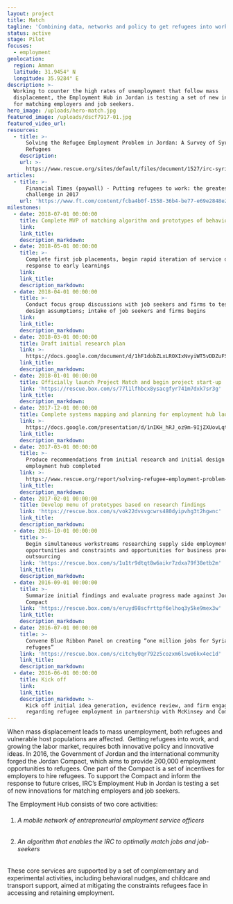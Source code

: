 ```yaml
---
layout: project
title: Match
tagline: 'Combining data, networks and policy to get refugees into work'
status: active
stage: Pilot
focuses:
  - employment
geolocation:
  region: Amman
  latitude: 31.9454° N
  longitude: 35.9284° E
description: >-
  Working to counter the high rates of unemployment that follow mass
  displacement, the Employment Hub in Jordan is testing a set of new innovations
  for matching employers and job seekers.
hero_image: /uploads/hero-match.jpg
featured_image: /uploads/dscf7917-01.jpg
featured_video_url:
resources:
  - title: >-
      Solving the Refugee Employment Problem in Jordan: A Survey of Syrian
      Refugees
    description:
    url: >-
      https://www.rescue.org/sites/default/files/document/1527/irc-syrianrefugeeemployment-72dpi-041117.pdf
articles:
  - title: >-
      Financial Times (paywall) - Putting refugees to work: the greatest
      challenge in 2017
    url: 'https://www.ft.com/content/fcba4b0f-1558-36b4-be77-e69e2848e275'
milestones:
  - date: 2018-07-01 00:00:00
    title: Complete MVP of matching algorithm and prototypes of behavioral nudges
    link:
    link_title:
    description_markdown:
  - date: 2018-05-01 00:00:00
    title: >-
      Complete first job placements, begin rapid iteration of service design in
      response to early learnings
    link:
    link_title:
    description_markdown:
  - date: 2018-04-01 00:00:00
    title: >-
      Conduct focus group discussions with job seekers and firms to test program
      design assumptions; intake of job seekers and firms begins
    link:
    link_title:
    description_markdown:
  - date: 2018-03-01 00:00:00
    title: Draft initial research plan
    link: >-
      https://docs.google.com/document/d/1hF1dobZLxLROXIxNvyiWT5vDDZuFSgkP3d7ZewBNqHM/edit?usp=sharing
    link_title:
    description_markdown:
  - date: 2018-01-01 00:00:00
    title: Officially launch Project Match and begin project start-up
    link: 'https://rescue.box.com/s/77l1lfhbcx8ysacgfyr741m7dxk7sr3g'
    link_title:
    description_markdown:
  - date: 2017-12-01 00:00:00
    title: Complete systems mapping and planning for employment hub launch
    link: >-
      https://docs.google.com/presentation/d/1nIKH_hRJ_oz9m-9IjZXUovLqtS7riseEvSHML8YrdC4/edit?usp=sharing
    link_title:
    description_markdown:
  - date: 2017-03-01 00:00:00
    title: >-
      Produce recommendations from initial research and initial design of
      employment hub completed
    link: >-
      https://www.rescue.org/report/solving-refugee-employment-problem-jordan-survey-syrian-refugees
    link_title:
    description_markdown:
  - date: 2017-02-01 00:00:00
    title: Develop menu of prototypes based on research findings
    link: 'https://rescue.box.com/s/vok22dvsvgcwrs480dyipvhg3t2hgwnc'
    link_title:
    description_markdown:
  - date: 2016-10-01 00:00:00
    title: >-
      Begin simultaneous workstreams researching supply side employment
      opportunities and constraints and opportunities for business process
      outsourcing
    link: 'https://rescue.box.com/s/1u1tr9dtqt8w6aikr7zdxa79f38etb2m'
    link_title:
    description_markdown:
  - date: 2016-09-01 00:00:00
    title: >-
      Summarize initial findings and evaluate progress made against Jordan
      Compact
    link: 'https://rescue.box.com/s/eruyd98scfrttpf6elhoq3y5ke9mex3w'
    link_title:
    description_markdown:
  - date: 2016-07-01 00:00:00
    title: >-
      Convene Blue Ribbon Panel on creating “one million jobs for Syrian
      refugees”
    link: 'https://rescue.box.com/s/citchy0qr792z5cozxm6lswe6kx4ec1d'
    link_title:
    description_markdown:
  - date: 2016-06-01 00:00:00
    title: Kick off
    link:
    link_title:
    description_markdown: >-
      Kick off initial idea generation, evidence review, and firm engagement
      regarding refugee employment in partnership with McKinsey and Company
---
```


When mass displacement leads to mass unemployment, both refugees and vulnerable host populations are affected.  Getting refugees into work, and growing the labor market, requires both innovative policy and innovative ideas. In 2016, the Government of Jordan and the international community forged the Jordan Compact, which aims to provide 200,000 employment opportunities to refugees. One part of the Compact is a set of incentives for employers to hire refugees. To support the Compact and inform the response to future crises, IRC’s Employment Hub in Jordan is testing a set of new innovations for matching employers and job seekers.

The Employment Hub consists of two core activities:

1. ###### A mobile network of entrepreneurial employment service officers
2. ###### An algorithm that enables the IRC to optimally match jobs and job-seekers

These core services are supported by a set of complementary and experimental activities, including behavioral nudges, and childcare and transport support, aimed at mitigating the constraints refugees face in accessing and retaining employment.